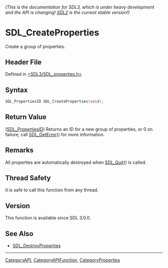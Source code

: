 ###### (This is the documentation for SDL3, which is under heavy development and the API is changing! [SDL2](https://wiki.libsdl.org/SDL2/) is the current stable version!)
# SDL_CreateProperties

Create a group of properties.

## Header File

Defined in [<SDL3/SDL_properties.h>](https://github.com/libsdl-org/SDL/blob/main/include/SDL3/SDL_properties.h)

## Syntax

```c
SDL_PropertiesID SDL_CreateProperties(void);
```

## Return Value

([SDL_PropertiesID](SDL_PropertiesID)) Returns an ID for a new group of
properties, or 0 on failure; call [SDL_GetError](SDL_GetError)() for more
information.

## Remarks

All properties are automatically destroyed when [SDL_Quit](SDL_Quit)() is
called.

## Thread Safety

It is safe to call this function from any thread.

## Version

This function is available since SDL 3.0.0.

## See Also

- [SDL_DestroyProperties](SDL_DestroyProperties)

----
[CategoryAPI](CategoryAPI), [CategoryAPIFunction](CategoryAPIFunction), [CategoryProperties](CategoryProperties)

